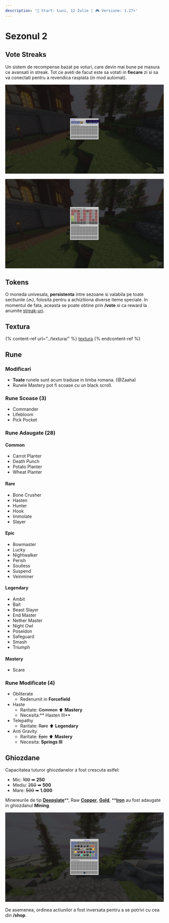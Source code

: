```yaml
---
description: '📆 Start: Luni, 12 Iulie | 🎮 Versiune: 1.17+'
---
```


# Sezonul 2

## Vote Streaks

Un sistem de recompense bazat pe voturi, care devin mai bune pe masura ce avansati in streak. Tot ce aveti de facut este sa votati in **fiecare** zi si sa va conectati pentru a revendica rasplata (in mod automat).

![Folositi comanda /vote pentru a deschide meniul principal.](../../.gitbook/assets/vote.png)

![](../../.gitbook/assets/vote-streaks.png)

## Tokens

O moneda univesala, **persistenta** intre sezoane si valabila pe toate sectiunile (🔜), folosita pentru a achizitiona diverse iteme speciale. In momentul de fata, aceasta se poate obtine prin **/vote** si ca reward la anumite [streak-uri](https://wiki.royalsaga.net/survival.changelog/s2#vote-streaks).

## Textura

{% content-ref url="../textura/" %}
[textura](../textura/)
{% endcontent-ref %}

## Rune

### Modificari

* **Toate** runele sunt acum traduse in limba romana. (@Zaaha)
* Runele Mastery pot fi scoase cu un black scroll.

### Rune Scoase (3) <a href="rune-scoase" id="rune-scoase"></a>

* Commander
* Lifebloom
* Pick Pocket

### **Rune Adaugate (28)** <a href="rune-adaugate" id="rune-adaugate"></a>

#### **Common** <a href="rune-adaugate-common" id="rune-adaugate-common"></a>

* Carrot Planter
* Death Punch
* Potato Planter
* Wheat Planter

#### **Rare** <a href="rune-adaugate-rare" id="rune-adaugate-rare"></a>

* Bone Crusher
* Hasten
* Hunter
* Hook
* Immolate
* Slayer

#### Epic <a href="rune-adaugate-epic" id="rune-adaugate-epic"></a>

* Bowmaster
* Lucky
* Nightwalker
* Perish
* Soulless
* Suspend
* Veinminer

#### Legendary <a href="rune-adaugate-legendary" id="rune-adaugate-legendary"></a>

* Ambit
* Bait
* Beast Slayer
* End Master
* Nether Master
* Night Owl
* Poseidon
* Safeguard
* Smash
* Triumph

#### Mastery <a href="rune-adaugate-mastery" id="rune-adaugate-mastery"></a>

* Scare

### Rune Modificate (4)

* Obliterate
  * Redenumit in **Forcefield**
* Haste
  * Raritate: ~~Common~~ ⬆ **Mastery**
  * Necesita:** Hasten III**
* Telepathy
  * Raritate: ~~Rare~~ ⬆ **Legendary**
* Anti Gravity
  * Raritate: ~~Epic~~ ⬆ **Mastery**
  * Necesita: **Springs III**

## Ghiozdane

Capacitatea tuturor ghiozdanelor a fost crescuta astfel:

* Mic: ~~100~~ ➡ **250**
* Mediu: ~~250~~ ➡ **500**
* Mare: ~~500~~ ➡ **1.000**

Minereurile de tip [**Deepslate**](https://minecraft.fandom.com/wiki/Deepslate)**, Raw **[**Copper**](https://minecraft.fandom.com/wiki/Raw\_Copper)**, **[**Gold**](https://minecraft.fandom.com/wiki/Raw\_Gold)**, **[**Iron**](https://minecraft.fandom.com/wiki/Raw\_Iron) au fost adaugate in ghiozdanul **Mining**.

![](../../.gitbook/assets/ghiozdane.png)

De asemenea, ordinea actiunilor a fost inversata pentru a se potrivi cu cea din **/shop**.
